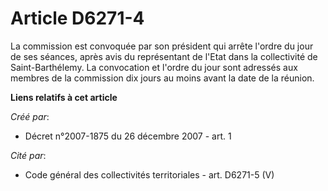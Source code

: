 # Article D6271-4

La commission est convoquée par son président qui arrête l'ordre du jour de ses séances, après avis du représentant de l'Etat
dans la collectivité de Saint-Barthélemy. La convocation et l'ordre du jour sont adressés aux membres de la commission dix
jours au moins avant la date de la réunion.

**Liens relatifs à cet article**

_Créé par_:

  - Décret n°2007-1875 du 26 décembre 2007 - art. 1

_Cité par_:

  - Code général des collectivités territoriales - art. D6271-5 (V)
